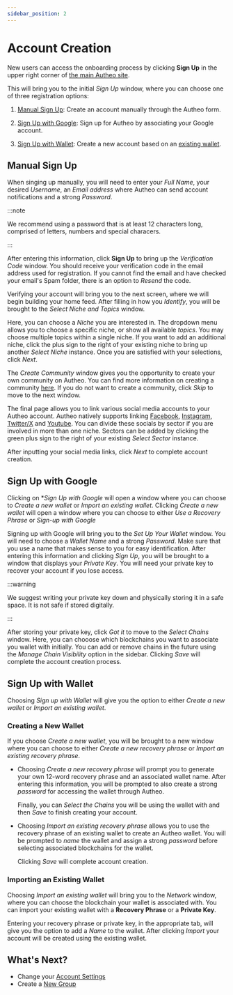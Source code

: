 ```yaml
---
sidebar_position: 2
---
```


# Account Creation

New users can access the onboarding process by clicking **Sign Up** in the upper right corner of [the main Autheo site](https://www.autheo.com/).

This will bring you to the initial *Sign Up* window, where you can choose one of three registration options:

1. [Manual Sign Up](#manual-sign-up): Create an account manually through the Autheo form.

2. [Sign Up with Google](#sign-up-with-google): Sign up for Autheo by associating your Google account.

3. [Sign Up with Wallet](#sign-up-with-wallet): Create a new account based on an [existing wallet](./wallet.md).

## Manual Sign Up

When singing up manually, you will need to enter your *Full Name*, your desired *Username*, an *Email address* where Autheo can send account notifications and a strong *Password*.

:::note

We recommend using a password that is at least 12 characters long, comprised of letters, numbers and special characers.

:::

After entering this information, click **Sign Up** to bring up the *Verification Code* window. You should receive your verification code in the email address used for registration. If you cannot find the email and have checked your email's Spam folder, there is an option to *Resend* the code. 

Verifying your account will bring you to the next screen, where we will begin building your home feed. After filling in how you *Identify*, you will be brought to the *Select Niche and Topics* window.

Here, you can choose a *Niche* you are interested in. The dropdown menu allows you to choose a specific niche, or show all available *topics*. You may choose multiple topics within a single niche. If you want to add an additional niche, click the plus sign to the right of your existing niche to bring up another *Select Niche* instance. Once you are satisfied with your selections, click *Next*.

The *Create Community* window gives you the opportunity to create your own community on Autheo. You can find more information on creating a community [here](). If you do not want to create a community, click *Skip* to move to the next window.

The final page allows you to link various social media accounts to your Autheo account. Autheo natively supports linking [Facebook](https://www.facebook.com/), [Instagram](https://www.instagram.com/), [Twitter/X](https://twitter.com/) and [Youtube](https://www.youtube.com/). You can divide these socials by sector if you are involved in more than one niche. Sectors can be added by clicking the green plus sign to the right of your existing *Select Sector* instance.

After inputting your social media links, click *Next* to complete account creation.

## Sign Up with Google

Clicking on **Sign Up with Google* will open a window where you can choose to *Create a new wallet* or *Import an existing wallet*. Clicking *Create a new wallet* will open a window where you can choose to either *Use a Recovery Phrase* or *Sign-up with Google*

Signing up with Google will bring you to the *Set Up Your Wallet* window. You will need to choose a *Wallet Name* and a strong *Password*. Make sure that you use a name that makes sense to you for easy identification. After entering this information and clicking *Sign Up*, you will be brought to a window that displays your *Private Key*. You will need your private key to recover your account if you lose access.

:::warning

We suggest writing your private key down and physically storing it in a safe space. It is not safe if stored digitally.

:::

After storing your private key, click *Got it* to move to the *Select Chains* window. Here, you can chooose which blockchains you want to associate you wallet with initially. You can add or remove chains in the future using the *Manage Chain Visibility* option in the sidebar. Clicking *Save* will complete the account creation process.

## Sign Up with Wallet

Choosing *Sign up with Wallet* will give you the option to either *Create a new wallet* or *Import an existing wallet*.

### Creating a New Wallet

If you choose *Create a new wallet*, you will be brought to a new window where you can choose to either *Create a new recovery phrase* or *Import an existing recovery phrase*.

* Choosing *Create a new recovery phrase* will prompt you to generate your own 12-word recovery phrase and an associated wallet name. After entering this information, you will be prompted to also create a strong *password* for accessing the wallet through Autheo.

    Finally, you can *Select the Chains* you will be using the wallet with and then *Save* to finish creating your account.

* Choosing *Import an existing recovery phrase* allows you to use the recovery phrase of an existing wallet to create an Autheo wallet. You will be prompted to *name* the wallet and assign a strong *password* before selecting associated blockchains for the wallet.

    Clicking *Save* will complete account creation.

### Importing an Existing Wallet

Choosing *Import an existing wallet* will bring you to the *Network* window, where you can choose the blockchain your wallet is associated with. You can import your existing wallet with a **Recovery Phrase** or a **Private Key**.

Entering your recovery phrase or private key, in the appropriate tab, will give you the option to add a *Name* to the wallet. After clicking *Import* your account will be created using the existing wallet.

## What's Next?

- Change your [Account Settings](./settings.md)
- Create a [New Group](./groups.md)